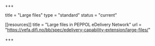 +++

title = "Large files"
type = "standard"
status = "current"

[[resources]]
title = "Large files in PEPPOL eDelivery Network"
url = "https://vefa.difi.no/bb/spec/edelivery-capability-extension/large-files/"

+++
